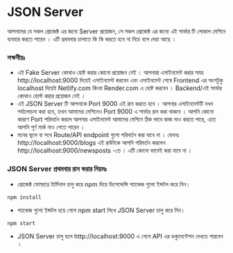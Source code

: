 # JSON Server

আপনাদের যে সকল প্রোজেক্ট এর জন্যে Server প্রয়োজন, সে সকল প্রোজেক্ট এর জন্যে এই সার্ভার টি লোকাল মেশিনে ব্যবহার করতে পারেন । এটি প্রথমবার চালাতে কি কি করতে হবে না নিচে বলে দেয়া আছে ।

### লক্ষনীয়ঃ

- এই Fake Server কোথাও হোষ্ট করার কোনো প্রয়োজন নেই । আপনারা এসাইনমেন্ট করার সময় http://localhost:9000 দিয়েই এসাইনমেন্ট করবেন এবং এসাইনমেন্ট শেষে Frontend এর অংশটুকু localhost দিয়েই Netlify.com কিংবা Render.com এ হোষ্ট করবেন । Backend/এই সার্ভার কোথাও হোস্ট করার প্রয়োজন নেই ।
- এই JSON Server টি আপনাকে Port 9000 এই রান করতে হবে । আপনার এসাইনমেন্টটি যখন পর্যালোচনা করা হবে, তখন আমাদের মেশিনেও Port 9000 এ সার্ভার রান করা থাকবে । আপনি কোনো কারণে Port পরিবর্তন করলে আপনার এসাইনমেন্ট আমাদের মেশিনে ঠিক ভাবে কাজ নাও করতে পারে, এতে আপনি পূর্ণ মার্ক নাও পেতে পারেন ।
- মনের ভূলে বা সখে Route/API endpoint গুলো পরিবর্তন করা যাবে না । যেমনঃ http://localhost:9000/blogs এই রাউটকে আপনি পরিবর্তন করলেন http://localhost:9000/newsposts -তে । এটি কোনো ভাবেই করা যাবে না ।

### JSON Server প্রথমবার রান করার নিয়মঃ

- প্রোজেক্ট ফোল্ডারে টার্মিনাল চালু করে npm দিয়ে ডিপেন্ডেন্সি প্যাকেজ গুলো ইন্সটল করে নিন।

```
npm install
```

- প্যাকেজ গুলো ইন্সটল হয়ে গেলে npm start লিখে JSON Server চালু করে নিন।

```
npm start
```

- JSON Server চালু হলে http://localhost:9000 এ গেলে API এর ডকুমেন্টেশন দেখতে পারবেন ।
